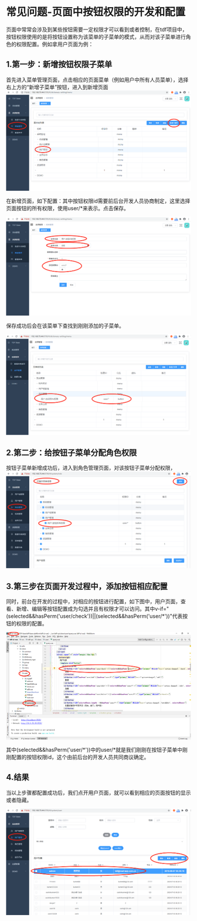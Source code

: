 # 常见问题-页面中按钮权限的开发和配置

页面中常常会涉及到某些按钮需要一定权限才可以看到或者控制，在tdf项目中，按钮权限使用的是将按钮设置称为该菜单的子菜单的模式，从而对该子菜单进行角色的权限配置。例如拿用户页面为例：

## 1.第一步：新增按钮权限子菜单

首先进入菜单管理页面，点击相应的页面菜单（例如用户中所有人员菜单），选择右上方的“新增子菜单”按钮，进入到新增页面
![](image/按钮-新增子菜单.png)

在新增页面，如下配置：其中按钮权限id需要前后台开发人员协商制定，这里选择页面按钮的所有权限，使用user/*来表示。点击保存。

![](image/按钮-新增菜单详细页.png)

保存成功后会在该菜单下查找到刚刚添加的子菜单。

![](./image/按钮-菜单页面.png)

## 2.第二步：给按钮子菜单分配角色权限

按钮子菜单新增成功后，进入到角色管理页面，对该按钮子菜单分配权限，
![](./image/按钮-分配角色.png)

## 3.第三步在页面开发过程中，添加按钮相应配置

同时，前台在开发的过程中，对相应的按钮进行配置，如下图中，用户页面，查看、新增、编辑等按钮配置成为勾选并且有权限才可以访问。其中v-if="(selected&&hasPerm('user/check'))||(selected&&hasPerm('user/*'))"代表按钮的权限的配置。

![](./image/按钮权限页面.png)

其中(selected&&hasPerm('user/*'))中的user/*就是我们刚刚在按钮子菜单中刚刚配置的按钮权限id，这个由前后台的开发人员共同商议确定。

## 4.结果

当以上步骤都配置成功后，我们点开用户页面，就可以看到相应的页面按钮的显示或者隐藏。

![](./image/按钮-用户页面.png)
